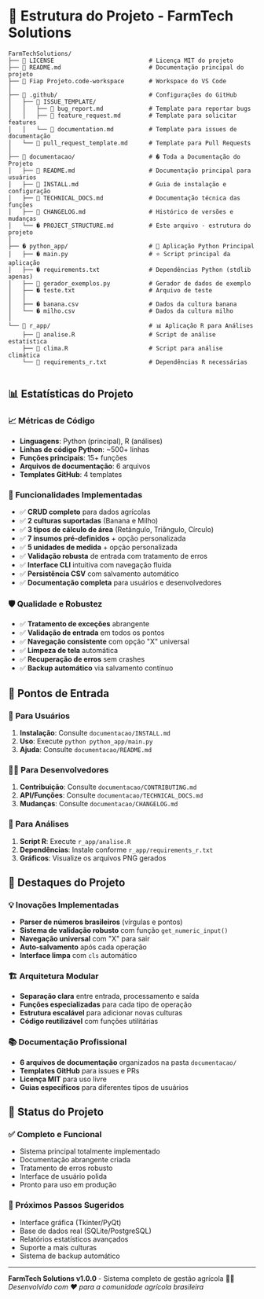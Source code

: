 # 📁 Estrutura do Projeto - FarmTech Solutions

```
FarmTechSolutions/
├── 📄 LICENSE                           # Licença MIT do projeto
├── 📄 README.md                         # Documentação principal do projeto
├── 📄 Fiap Projeto.code-workspace       # Workspace do VS Code
│
├── 📁 .github/                          # Configurações do GitHub
│   ├── 📁 ISSUE_TEMPLATE/
│   │   ├── 📄 bug_report.md             # Template para reportar bugs
│   │   ├── 📄 feature_request.md        # Template para solicitar features
│   │   └── 📄 documentation.md          # Template para issues de documentação
│   └── 📄 pull_request_template.md      # Template para Pull Requests
│
├── 📁 documentacao/                     # � Toda a Documentação do Projeto
│   ├── 📄 README.md                     # Documentação principal para usuários
│   ├── 📄 INSTALL.md                    # Guia de instalação e configuração
│   ├── 📄 TECHNICAL_DOCS.md             # Documentação técnica das funções
│   ├── 📄 CHANGELOG.md                  # Histórico de versões e mudanças
│   └── � PROJECT_STRUCTURE.md          # Este arquivo - estrutura do projeto
│
├── � python_app/                       # 🐍 Aplicação Python Principal
│   ├── � main.py                       # ⭐ Script principal da aplicação
│   ├── � requirements.txt              # Dependências Python (stdlib apenas)
│   ├── 📄 gerador_exemplos.py           # Gerador de dados de exemplo
│   ├── � teste.txt                     # Arquivo de teste
│   │
│   ├── � banana.csv                    # Dados da cultura banana
│   └── � milho.csv                     # Dados da cultura milho
│
└── 📁 r_app/                            # 📊 Aplicação R para Análises
    ├── 📄 analise.R                     # Script de análise estatística
    ├── 📄 clima.R                       # Script para análise climática
    └── 📄 requirements_r.txt            # Dependências R necessárias


```

## 📊 Estatísticas do Projeto

### 📈 Métricas de Código
- **Linguagens**: Python (principal), R (análises)
- **Linhas de código Python**: ~500+ linhas
- **Funções principais**: 15+ funções
- **Arquivos de documentação**: 6 arquivos
- **Templates GitHub**: 4 templates

### 🎯 Funcionalidades Implementadas
- ✅ **CRUD completo** para dados agrícolas
- ✅ **2 culturas suportadas** (Banana e Milho)
- ✅ **3 tipos de cálculo de área** (Retângulo, Triângulo, Círculo)
- ✅ **7 insumos pré-definidos** + opção personalizada
- ✅ **5 unidades de medida** + opção personalizada
- ✅ **Validação robusta** de entrada com tratamento de erros
- ✅ **Interface CLI** intuitiva com navegação fluida
- ✅ **Persistência CSV** com salvamento automático
- ✅ **Documentação completa** para usuários e desenvolvedores

### 🛡️ Qualidade e Robustez
- ✅ **Tratamento de exceções** abrangente
- ✅ **Validação de entrada** em todos os pontos
- ✅ **Navegação consistente** com opção "X" universal
- ✅ **Limpeza de tela** automática
- ✅ **Recuperação de erros** sem crashes
- ✅ **Backup automático** via salvamento contínuo

## 🎯 Pontos de Entrada

### 👤 Para Usuários
1. **Instalação**: Consulte `documentacao/INSTALL.md`
2. **Uso**: Execute `python python_app/main.py`
3. **Ajuda**: Consulte `documentacao/README.md`

### 👨‍💻 Para Desenvolvedores
1. **Contribuição**: Consulte `documentacao/CONTRIBUTING.md`
2. **API/Funções**: Consulte `documentacao/TECHNICAL_DOCS.md`
3. **Mudanças**: Consulte `documentacao/CHANGELOG.md`

### 🔬 Para Análises
1. **Script R**: Execute `r_app/analise.R`
2. **Dependências**: Instale conforme `r_app/requirements_r.txt`
3. **Gráficos**: Visualize os arquivos PNG gerados

## 🌟 Destaques do Projeto

### 💡 Inovações Implementadas
- **Parser de números brasileiros** (vírgulas e pontos)
- **Sistema de validação robusto** com função `get_numeric_input()`
- **Navegação universal** com "X" para sair
- **Auto-salvamento** após cada operação
- **Interface limpa** com `cls` automático

### 🏗️ Arquitetura Modular
- **Separação clara** entre entrada, processamento e saída
- **Funções especializadas** para cada tipo de operação
- **Estrutura escalável** para adicionar novas culturas
- **Código reutilizável** com funções utilitárias

### 📚 Documentação Profissional
- **6 arquivos de documentação** organizados na pasta `documentacao/`
- **Templates GitHub** para issues e PRs
- **Licença MIT** para uso livre
- **Guias específicos** para diferentes tipos de usuários

## 🚀 Status do Projeto

### ✅ Completo e Funcional
- Sistema principal totalmente implementado
- Documentação abrangente criada
- Tratamento de erros robusto
- Interface de usuário polida
- Pronto para uso em produção

### 🔮 Próximos Passos Sugeridos
- Interface gráfica (Tkinter/PyQt)
- Base de dados real (SQLite/PostgreSQL)
- Relatórios estatísticos avançados
- Suporte a mais culturas
- Sistema de backup automático

---

**FarmTech Solutions v1.0.0** - Sistema completo de gestão agrícola 🚜🌱
*Desenvolvido com ❤️ para a comunidade agrícola brasileira*
